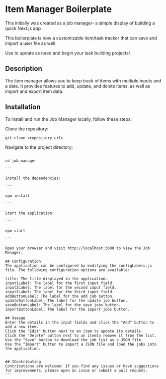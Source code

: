 # Item Manager Boilerplate

This initially was created as a job manager- a simple display of building a quick Next.js app

This boilerplate is now a customizable item/task tracker that can save and import a user file as well.

Use to update as need and begin your task building projects!

## Description

The item manager allows you to keep track of items with multiple inputs and a date. It provides features to add, update, and delete items, as well as import and export item data.

## Installation

To install and run the Job Manager locally, follow these steps:

Clone the repository:

```
git clone <repository-url>
```

Navigate to the project directory:

````

cd job-manager

```

Install the dependencies:

```

npm install

```

Start the application:

```

npm start

```

Open your browser and visit http://localhost:3000 to view the Job Manager.

## Configuration
The application can be configured by modifying the configLabels.js file. The following configuration options are available:

title: The title displayed in the application.
input1Label: The label for the first input field.
input2Label: The label for the second input field.
input3Label: The label for the third input field.
addButtonLabel: The label for the add job button.
updateButtonLabel: The label for the update job button.
saveButtonLabel: The label for the save jobs button.
importButtonLabel: The label for the import jobs button.

## Useage
Enter the details in the input fields and click the "Add" button to add a new item.
Click the "Edit" button next to an item to update its details.
Click the "Delete" button next to an itemto remove it from the list.
Use the "Save" button to download the job list as a JSON file.
Use the "Import" button to import a JSON file and load the jobs into the application.


## IContributing
Contributions are welcome! If you find any issues or have suggestions for improvements, please open an issue or submit a pull request.
```
````
